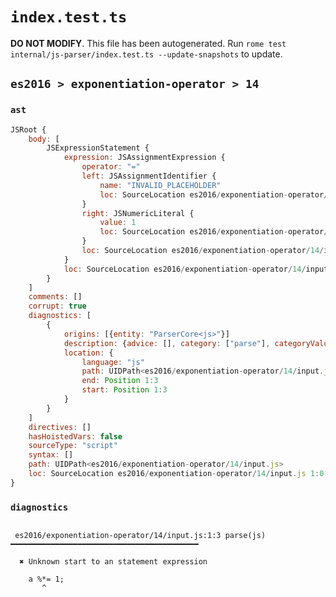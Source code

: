 # `index.test.ts`

**DO NOT MODIFY**. This file has been autogenerated. Run `rome test internal/js-parser/index.test.ts --update-snapshots` to update.

## `es2016 > exponentiation-operator > 14`

### `ast`

```javascript
JSRoot {
	body: [
		JSExpressionStatement {
			expression: JSAssignmentExpression {
				operator: "="
				left: JSAssignmentIdentifier {
					name: "INVALID_PLACEHOLDER"
					loc: SourceLocation es2016/exponentiation-operator/14/input.js 1:4-1:4
				}
				right: JSNumericLiteral {
					value: 1
					loc: SourceLocation es2016/exponentiation-operator/14/input.js 1:6-1:7
				}
				loc: SourceLocation es2016/exponentiation-operator/14/input.js 1:0-1:7
			}
			loc: SourceLocation es2016/exponentiation-operator/14/input.js 1:0-1:8
		}
	]
	comments: []
	corrupt: true
	diagnostics: [
		{
			origins: [{entity: "ParserCore<js>"}]
			description: {advice: [], category: ["parse"], categoryValue: "js", message: [RAW_MARKUP {value: "Unknown start to an "}, "statement expression"]}
			location: {
				language: "js"
				path: UIDPath<es2016/exponentiation-operator/14/input.js>
				end: Position 1:3
				start: Position 1:3
			}
		}
	]
	directives: []
	hasHoistedVars: false
	sourceType: "script"
	syntax: []
	path: UIDPath<es2016/exponentiation-operator/14/input.js>
	loc: SourceLocation es2016/exponentiation-operator/14/input.js 1:0-2:0
}
```

### `diagnostics`

```

 es2016/exponentiation-operator/14/input.js:1:3 parse(js) ━━━━━━━━━━━━━━━━━━━━━━━━━━━━━━━━━━━━━━━━━━

  ✖ Unknown start to an statement expression

    a %*= 1;
       ^


```
